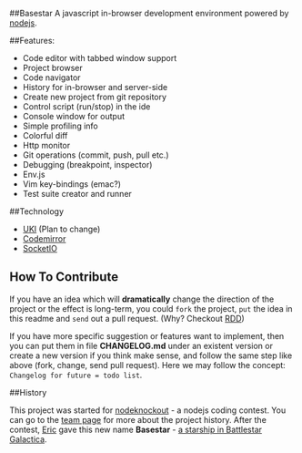 ##Basestar
A javascript in-browser development environment powered by [nodejs](http://nodejs.org/).

##Features:

- Code editor with tabbed window support
- Project browser
- Code navigator
- History for in-browser and server-side
- Create new project from git repository
- Control script (run/stop) in the ide
- Console window for output
- Simple profiling info
- Colorful diff
- Http monitor
- Git operations (commit, push, pull etc.)
- Debugging (breakpoint, inspector)
- Env.js
- Vim key-bindings (emac?)
- Test suite creator and runner

##Technology

- [UKI](http://github.com/voloko/uki) (Plan to change)
- [Codemirror](http://codemirror.net/)
- [SocketIO](http://socket.io/)

## How To Contribute
If you have an idea which will **dramatically** change the direction of the project or the effect is long-term, you could `fork` the project,
`put` the idea in this readme and `send` out a pull request. (Why? Checkout [RDD](http://tom.preston-werner.com/2010/08/23/readme-driven-development.html))

If you have more specific suggestion or features want to implement,
then you can put them in file **CHANGELOG.md** under an existent version or create a new version if you think make sense,
and follow the same step like above (fork, change, send pull request). Here we may follow the concept: `Changelog for future = todo list`.

##History

This project was started for [nodeknockout](http://nodeknockout.com/) - a nodejs coding contest.
You can go to the [team page](http://nodeknockout.com/teams/fewtter) for more about the project history.
After the contest, [Eric](https://github.com/ericfong) gave this new name **Basestar** - [a starship in Battlestar Galactica](http://en.wikipedia.org/wiki/Cylon_Basestar).
